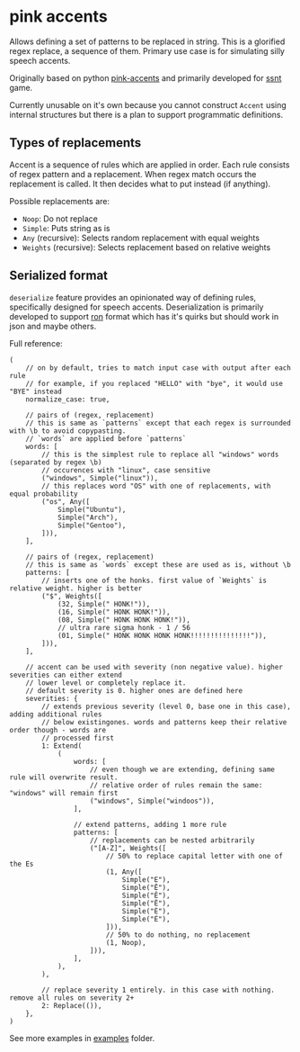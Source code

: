 # pink accents

Allows defining a set of patterns to be replaced in string. This is a glorified regex replace, a sequence of them. Primary use case is for simulating silly speech accents.

Originally based on python [pink-accents](https://git.based.computer/fogapod/pink-accents) and primarily developed for [ssnt](https://github.com/SS-NT/ssnt/tree/main) game.

Currently unusable on it's own because you cannot construct `Accent` using internal structures but there is a plan to support programmatic definitions.

## Types of replacements

Accent is a sequence of rules which are applied in order.
Each rule consists of regex pattern and a replacement. When regex match occurs the replacement is called. It then decides what to put instead (if anything).

Possible replacements are:

- `Noop`: Do not replace
- `Simple`: Puts string as is
- `Any` (recursive): Selects random replacement with equal weights
- `Weights` (recursive): Selects replacement based on relative weights

## Serialized format

`deserialize` feature provides an opinionated way of defining rules, specifically designed for speech accents.
Deserialization is primarily developed to support [ron](https://github.com/ron-rs/ron) format which has it's quirks but should work in json and maybe others.

Full reference:

```ron
(
    // on by default, tries to match input case with output after each rule
    // for example, if you replaced "HELLO" with "bye", it would use "BYE" instead
    normalize_case: true,

    // pairs of (regex, replacement)
    // this is same as `patterns` except that each regex is surrounded with \b to avoid copypasting.
    // `words` are applied before `patterns`
    words: [
        // this is the simplest rule to replace all "windows" words (separated by regex \b)
        // occurences with "linux", case sensitive
        ("windows", Simple("linux")),
        // this replaces word "OS" with one of replacements, with equal probability
        ("os", Any([
            Simple("Ubuntu"),
            Simple("Arch"),
            Simple("Gentoo"),
        ])),
    ],

    // pairs of (regex, replacement)
    // this is same as `words` except these are used as is, without \b
    patterns: [
        // inserts one of the honks. first value of `Weights` is relative weight. higher is better
        ("$", Weights([
            (32, Simple(" HONK!")),
            (16, Simple(" HONK HONK!")),
            (08, Simple(" HONK HONK HONK!")),
            // ultra rare sigma honk - 1 / 56
            (01, Simple(" HONK HONK HONK HONK!!!!!!!!!!!!!!!")),
        ])),
    ],

    // accent can be used with severity (non negative value). higher severities can either extend
    // lower level or completely replace it.
    // default severity is 0. higher ones are defined here
    severities: {
        // extends previous severity (level 0, base one in this case), adding additional rules
        // below existingones. words and patterns keep their relative order though - words are
        // processed first
        1: Extend(
            (
                words: [
                    // even though we are extending, defining same rule will overwrite result.
                    // relative order of rules remain the same: "windows" will remain first
                    ("windows", Simple("windoos")),
                ],

                // extend patterns, adding 1 more rule
                patterns: [
                    // replacements can be nested arbitrarily
                    ("[A-Z]", Weights([
                        // 50% to replace capital letter with one of the Es
                        (1, Any([
                            Simple("E"),
                            Simple("Ē"),
                            Simple("Ê"),
                            Simple("Ë"),
                            Simple("È"),
                            Simple("É"),
                        ])),
                        // 50% to do nothing, no replacement
                        (1, Noop),
                    ])),
                ],
            ),
        ),

        // replace severity 1 entirely. in this case with nothing. remove all rules on severity 2+
        2: Replace(()),
    },
)
```

See more examples in [examples](examples) folder.
